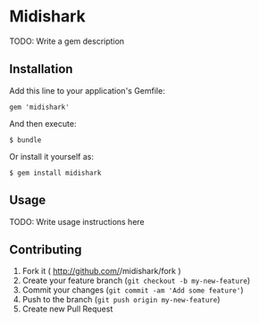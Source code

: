 # Midishark

TODO: Write a gem description

## Installation

Add this line to your application's Gemfile:

    gem 'midishark'

And then execute:

    $ bundle

Or install it yourself as:

    $ gem install midishark

## Usage

TODO: Write usage instructions here

## Contributing

1. Fork it ( http://github.com/<my-github-username>/midishark/fork )
2. Create your feature branch (`git checkout -b my-new-feature`)
3. Commit your changes (`git commit -am 'Add some feature'`)
4. Push to the branch (`git push origin my-new-feature`)
5. Create new Pull Request

